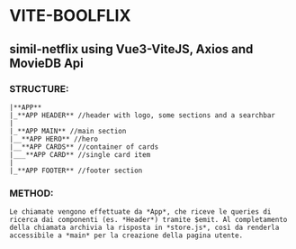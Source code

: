 # **VITE-BOOLFLIX**
## simil-netflix using Vue3-ViteJS, Axios and MovieDB Api

### STRUCTURE:
    |**APP** 
    |_**APP HEADER** //header with logo, some sections and a searchbar 
    |
    |_**APP MAIN** //main section
    |__**APP HERO** //hero 
    |__**APP CARDS** //container of cards
    |___**APP CARD** //single card item
    |
    |_**APP FOOTER** //footer section

### METHOD: 
    Le chiamate vengono effettuate da *App*, che riceve le queries di ricerca dai componenti (es. *Header*) tramite $emit. Al completamento della chiamata archivia la risposta in *store.js*, così da renderla accessibile a *main* per la creazione della pagina utente.